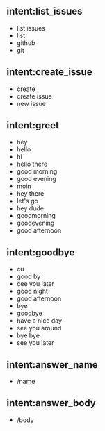 ## intent:list_issues
- list issues
- list
- github
- git

## intent:create_issue
- create
- create issue
- new issue

## intent:greet
- hey
- hello
- hi
- hello there
- good morning
- good evening
- moin
- hey there
- let's go
- hey dude
- goodmorning
- goodevening
- good afternoon

## intent:goodbye
- cu
- good by
- cee you later
- good night
- good afternoon
- bye
- goodbye
- have a nice day
- see you around
- bye bye
- see you later

## intent:answer_name
- /name

## intent:answer_body
- /body
